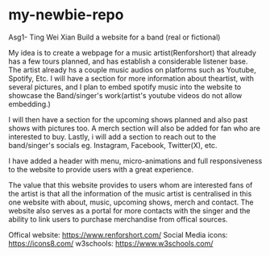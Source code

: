 # my-newbie-repo
Asg1- Ting Wei Xian
Build a website for a band (real or fictional)

My idea is to create a webpage for a music artist(Renforshort) that already has a few tours planned, and has establish a considerable listener base.
 The artist already hs a couple music audios on platforms such as Youtube, Spotify, Etc. I will have a section for more information about theartist, with several pictures, and I plan to embed spotify music into the website to showcase the Band/singer's work(artist's youtube videos do not allow embedding.)
  
I will then have a section for the upcoming shows planned and also past shows with pictures too.
A merch section will also be added for fan who are interested to buy.
Lastly, i will add a section to reach out to the band/singer's socials eg. Instagram, Facebook, Twitter(X), etc. 

I have added a header with menu, micro-animations and full responsiveness to the website to provide users with a great experience. 

The value that this website provides to users whom are interested fans of the artist is that all the information of the music artist is centralised in this one website with about, music, upcoming shows, merch and contact. The website also serves as a portal for more contacts with the singer and the ability to link users to purchase merchandise from offical sources.

Offical website: https://www.renforshort.com/
Social Media icons: https://icons8.com/
w3schools: https://www.w3schools.com/